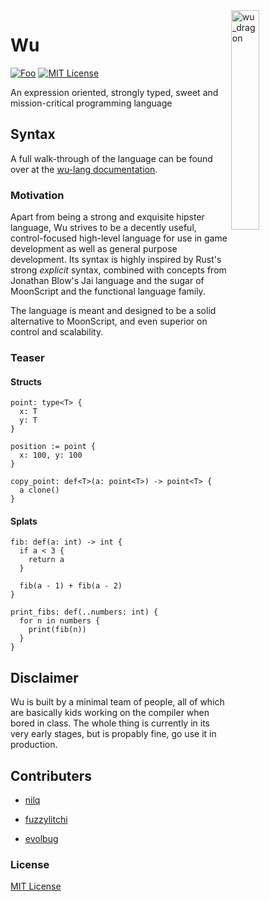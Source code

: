 <img align="right" width="30%" height="30%" src="https://preview.ibb.co/ePa1eH/wu_dragon.png" alt="wu_dragon">

# Wu

[![Foo](https://user-images.githubusercontent.com/7288322/34429152-141689f8-ecb9-11e7-8003-b5a10a5fcb29.png)](https://discord.gg/qm92sPP)
[![MIT License](https://img.shields.io/badge/license-MIT-blue.svg)](https://github.com/wu-lang/wu/blob/master/LICENSE)

An expression oriented, strongly typed, sweet and mission-critical programming language

## Syntax

A full walk-through of the language can be found over at the [wu-lang documentation](https://wu-lang.gitbook.io/guide/).

### Motivation

Apart from being a strong and exquisite hipster language, Wu strives to be a decently useful, control-focused high-level language for use in game development as well as general purpose development. Its syntax is highly inspired by Rust's strong *explicit* syntax, combined with concepts from Jonathan Blow's Jai language and the sugar of MoonScript and the functional language family.

The language is meant and designed to be a solid alternative to MoonScript, and even superior on control and scalability.

### Teaser

#### Structs

```
point: type<T> {
  x: T
  y: T
}

position := point {
  x: 100, y: 100
}

copy_point: def<T>(a: point<T>) -> point<T> {
  a clone()
}
```

#### Splats

```
fib: def(a: int) -> int {
  if a < 3 {
    return a
  }
  
  fib(a - 1) + fib(a - 2)
}

print_fibs: def(..numbers: int) {
  for n in numbers {
    print(fib(n))
  }
}
```

## Disclaimer

Wu is built by a minimal team of people, all of which are basically kids working on the compiler when bored in class. The whole thing is currently in its very early stages, but is propably fine, go use it in production.

## Contributers

- [nilq](https://github.com/nilq)

- [fuzzylitchi](https://github.com/fuzzylitchi)

- [evolbug](https://github.com/evolbug)

### License

[MIT License](https://github.com/wu-lang/wu/blob/master/LICENSE)
